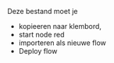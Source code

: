 Deze bestand moet je <br>
 - kopieeren naar klembord,  <br>
 - start node red <br>
 - importeren als nieuwe flow <br>
 - Deploy flow <br>
  <br>
  
